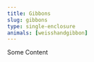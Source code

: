 ```yaml
---
title: Gibbons
slug: gibbons
type: single-enclosure
animals: [weisshandgibbon]
---
```

Some Content
